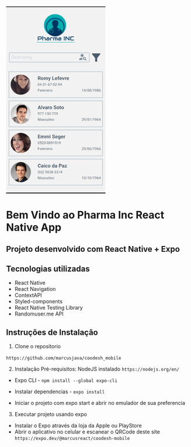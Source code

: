 ![Pharma Inc Demo](src/assets/coodesh_mobile.gif)

# Bem Vindo ao Pharma Inc React Native App

## Projeto desenvolvido com React Native + Expo

## Tecnologias utilizadas

- React Native
- React Navigation
- ContextAPI
- Styled-components
- React Native Testing Library
- Randomuser.me API

## Instruções de Instalação

1. Clone o repositorio

`https://github.com/marcusjava/coodesh_mobile`

2. Instalação
   Pré-requisitos: NodeJS instalado `https://nodejs.org/en/`

- Expo CLI - `npm install --global expo-cli`
- Instalar dependencias - `expo install`

- Iniciar o projeto com expo start e abrir no emulador de sua preferencia

3. Executar projeto usando expo

- Instalar o Expo através da loja da Apple ou PlayStore
- Abrir o aplicativo no celular e escanear o QRCode deste site `https://expo.dev/@marcusreact/coodesh-mobile`
